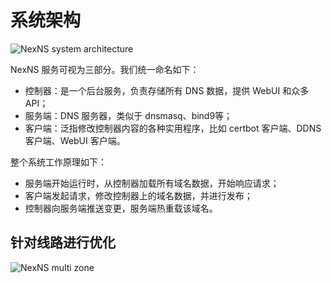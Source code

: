 # 系统架构

![NexNS system architecture](/zh/resources/nexns-system-arch.svg)

NexNS 服务可视为三部分。我们统一命名如下：

- 控制器：是一个后台服务，负责存储所有 DNS 数据，提供 WebUI 和众多 API；
- 服务端：DNS 服务器，类似于 dnsmasq、bind9等；
- 客户端：泛指修改控制器内容的各种实用程序，比如 certbot 客户端、DDNS 客户端、WebUI 客户端。

整个系统工作原理如下：

- 服务端开始运行时，从控制器加载所有域名数据，开始响应请求；
- 客户端发起请求，修改控制器上的域名数据，并进行发布；
- 控制器向服务端推送变更，服务端热重载该域名。

## 针对线路进行优化

![NexNS multi zone](/zh/resources/nexns-multi-zone.svg)
